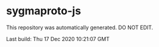 # sygmaproto-js
This repository was automatically generated. DO NOT EDIT. 

Last build: Thu 17 Dec 2020 10:21:07 GMT
